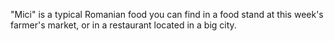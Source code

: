 "Mici" is a typical Romanian food you can find in a food stand at this week's farmer's market, or in a restaurant located in a big city.